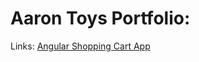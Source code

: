 # Aaron Toys Portfolio:

Links:
[Angular Shopping Cart App](https://github.com/aarontoys/Angular-Shopping-Cart-App)
